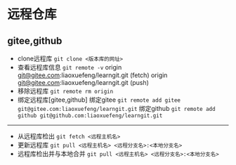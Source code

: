 # 远程仓库
## gitee,github
- clone远程库
`git clone <版本库的网址>`
- 查看远程库信息
`git remote -v`
origin    git@gitee.com:liaoxuefeng/learngit.git (fetch)
origin    git@gitee.com:liaoxuefeng/learngit.git (push)
- 移除远程库
`git remote rm origin`
- 绑定远程库[gitee,github]
绑定gitee
`git remote add gitee git@gitee.com:liaoxuefeng/learngit.git`
绑定github
`git remote add github git@github.com:liaoxuefeng/learngit.git`
***
- 从远程库检出
`git fetch <远程主机名>`
- 更新远程库
`git pull <远程主机名> <远程分支名>:<本地分支名>`
- 远程库检出并与本地合并
`git pull <远程主机名> <远程分支名>:<本地分支名>`
